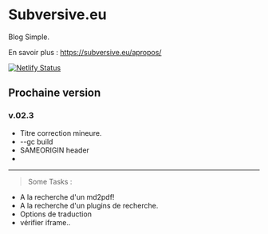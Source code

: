 # Subversive.eu

Blog Simple.

En savoir plus :   <https://subversive.eu/apropos/>

[![Netlify Status](https://api.netlify.com/api/v1/badges/f6104326-809a-4b92-8914-4a7a34467c5c/deploy-status)](https://app.netlify.com/sites/subversive-eu-site/deploys)

## Prochaine version

### v.02.3

- Titre correction mineure.
- --gc build
- SAMEORIGIN header
-

---

<blockquote>Some Tasks :</blockquote>

- A la recherche d'un md2pdf!
- A la recherche d'un plugins de recherche.
- Options de traduction
- vérifier iframe..